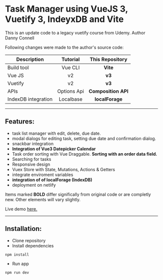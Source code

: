 # Task Manager using VueJS 3, Vuetify 3, IndeyxDB and Vite 

This is an update code to a legacy vuetify course from Udemy. Author Danny Connell

Following changes were made to the author's source code:

| Description|Tutorial|This Repository|
| ------------- |:-------------:|:-----:|
|Build tool|Vue CLI|**Vite**|
|Vue JS|v2|**v3**|
|Vuetify|v2|**v3**|
|APIs|Options Api|**Composition API**|
|IndexDB integration|Localbase|**localForage**|

---


## Features:
- task list manager with edit, delete, due date.
- modal dialogs for editing task, setting due date and confirmation dialog. 
- snackbar integration
- **Integration of Vue3 Datepicker Calendar**
- Task order sorting with Vue Draggable. **Sorting with an order data field.**
- Searching for tasks
- Responsive design
- Vuex Store with State, Mutations, Actions & Getters
- integrate enviroment variables
- **integration of of localForage (IndexDB)**
- deployment on netlify

Items marked **BOLD** differ significally from original code or are completly new.
Other elements will vary slightly.

Live demo [here.](https://vuetify3-tasks.netlify.app/)

---


## Installation:

- Clone repository
- Install dependencies
```
npm install
```
- Run app
```
npm run dev
```
